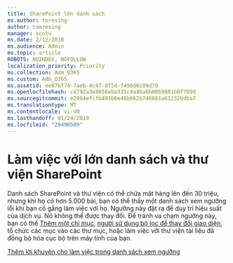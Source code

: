 ```yaml
---
title: SharePoint lớn danh sách
ms.author: toresing
author: tomresing
manager: scotv
ms.date: 2/12/2018
ms.audience: Admin
ms.topic: article
ROBOTS: NOINDEX, NOFOLLOW
localization_priority: Priority
ms.collection: Adm_O365
ms.custom: Adm_O365
ms.assetid: ee07bf74-7aeb-4c47-8f5d-f496d6c09d79
ms.openlocfilehash: c4792a3e8656ebe315c4a4ba6b08b9881b0f789d
ms.sourcegitcommit: e2864efcfb493b6e46b662b746661a61232bdba7
ms.translationtype: MT
ms.contentlocale: vi-VN
ms.lasthandoff: 01/24/2019
ms.locfileid: "29496509"
---
```

# <a name="work-with-large-lists-and-libraries-in-sharepoint"></a>Làm việc với lớn danh sách và thư viện SharePoint

Danh sách SharePoint và thư viện có thể chứa mặt hàng lên đến 30 triệu, nhưng khi họ có hơn 5.000 bài, bạn có thể thấy một danh sách xem ngưỡng lỗi khi bạn cố gắng làm việc với họ. Ngưỡng này đặt ra để duy trì hiệu suất của dịch vụ. Nó không thể được thay đổi. Để tránh va chạm ngưỡng này, bạn có thể [Thêm một chỉ mục](https://go.microsoft.com/fwlink/?linkid=867784), [người sử dụng bộ lọc để thay đổi giao diện](https://go.microsoft.com/fwlink/?linkid=867786), tổ chức các mục vào các thư mục, hoặc làm việc với thư viện tài liệu đã đồng bộ hóa cục bộ trên máy tính của bạn. 
  
[Thêm lời khuyên cho làm việc trong danh sách xem ngưỡng](https://go.microsoft.com/fwlink/?linkid=867787)
  

